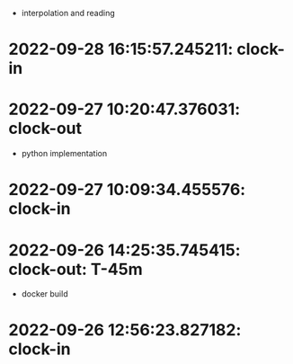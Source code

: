 * interpolation and reading

# 2022-09-28 16:15:57.245211: clock-in

# 2022-09-27 10:20:47.376031: clock-out

* python implementation

# 2022-09-27 10:09:34.455576: clock-in

# 2022-09-26 14:25:35.745415: clock-out: T-45m 

* docker build

# 2022-09-26 12:56:23.827182: clock-in

